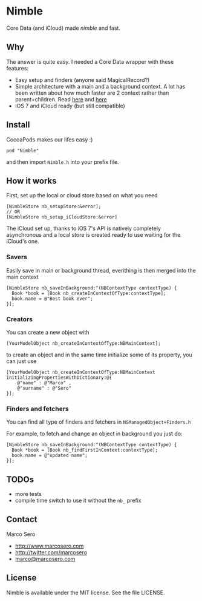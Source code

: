 # Nimble

Core Data (and iCloud) made *nimble* and fast.

## Why

The answer is quite easy. I needed a Core Data wrapper with these features:

- Easy setup and finders (anyone said MagicalRecord?)
- Simple architecture with a main and a background context. A lot has been written about how much faster are 2 context rather than parent+children. Read [here](http://floriankugler.com/blog/2013/4/29/concurrent-core-data-stack-performance-shootout) and [here](http://floriankugler.com/blog/2013/5/11/backstage-with-nested-managed-object-contexts)
- iOS 7 and iCloud ready (but still compatible)

## Install

CocoaPods makes our lifes easy :)

    pod "Nimble"

and then import `Nimble.h` into your prefix file.

## How it works

First, set up the local or cloud store based on what you need

    [NimbleStore nb_setupStore:&error];
    // OR
    [NimbleStore nb_setup_iCloudStore:&error]

The iCloud set up, thanks to iOS 7's API is natively completely asynchronous and a local store is created ready to use waiting for the iCloud's one.

### Savers

Easily save in main or background thread, everithing is then merged into the main context

    [NimbleStore nb_saveInBackground:^(NBContextType contextType) {
      Book *book = [Book nb_createInContextOfType:contextType];
      book.name = @"Best book ever";
    }];


### Creators

You can create a new object with 

    [YourModelObject nb_createInContextOfType:NBMainContext];

to create an object and in the same time initialize some of its property, you can just use

    [YourModelObject nb_createInContextOfType:NBMainContext initializingPropertiesWithDictionary:@{
        @"name" : @"Marco" ,
        @"surname" : @"Sero"
    }];

### Finders and fetchers

You can find all type of finders and fetchers in `NSManagedObject+Finders.h`

For example, to fetch and change an object in background you just do:

    [NimbleStore nb_saveInBackground:^(NBContextType contextType) {
      Book *book = [Book nb_findFirstInContext:contextType];
      book.name = @"updated name";
    }];

## TODOs

- more tests
- compile time switch to use it without the `nb_` prefix

## Contact

Marco Sero

- http://www.marcosero.com
- http://twitter.com/marcosero 
- marco@marcosero.com

## License

Nimble is available under the MIT license. See the file LICENSE.